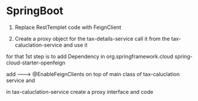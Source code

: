 # SpringBoot

1. Replace RestTemplet code with FeignClient

2. Create a proxy object for the tax-details-service call it from the tax-caluclation-service and use it

for that 1st step is to add
Dependency in
<dependency>
<groupId>org.springframework.cloud</groupId>
<artifactId>spring-cloud-starter-openfeign</artifactId>
</dependency>

add --->
@EnableFeignClients on top of main class of tax-caluclation service and

in tax-caluclation-service create a proxy interface and code

